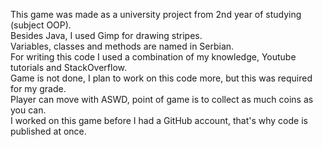 This game was made as a university project from 2nd year of studying (subject OOP).<br>
Besides Java, I used Gimp for drawing stripes.<br>
Variables, classes and methods are named in Serbian.<br>
For writing this code I used a combination of my knowledge, Youtube tutorials and StackOverflow.<br>
Game is not done, I plan to work on this code more, but this was required for my grade.<br>
Player can move with ASWD, point of game is to collect as much coins as you can.<br>
I worked on this game before I had a GitHub account, that's why code is published at once.
